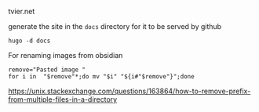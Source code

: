 tvier.net

generate the site in the `docs` directory for it to be served by github
```
hugo -d docs
```

For renaming images from obsidian
```
remove="Pasted image "
for i in  "$remove"*;do mv "$i" "${i#"$remove"}";done
```
https://unix.stackexchange.com/questions/163864/how-to-remove-prefix-from-multiple-files-in-a-directory
